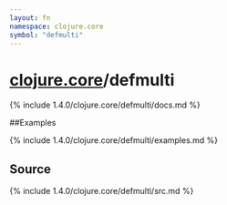 ```yaml
---
layout: fn
namespace: clojure.core
symbol: "defmulti"
---
```


# [clojure.core](../)/defmulti

{% include 1.4.0/clojure.core/defmulti/docs.md %}

##Examples

{% include 1.4.0/clojure.core/defmulti/examples.md %}
## Source
{% include 1.4.0/clojure.core/defmulti/src.md %}

